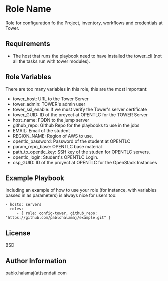Role Name
=========

Role for configuration fo the Project, inventory, workflows and credentials at Tower.

Requirements
------------

* The host that runs the playbook need to have installed the tower_cli (not all the tasks run with tower modules).

Role Variables
--------------

There are too many variables in this role, this are the most important:

* tower_host: URL to the Tower Server
* tower_admin: TOWER's admin user
* tower_ssl_enable: If we must verify the Tower's server certificate
* tower_GUID: ID of the proyect at OPENTLC for the TOWER Server
* host_name: FQDN to the jump server
* github_repo: GIthub Repo for the playbooks to use in the jobs
* EMAIL: Email of the student
* REGION_NAME: Region of AWS to use.
* opentlc_password: Password of the student at OPENTLC
* param_repo_base: OPENTLC base material
* path_to_opentlc_key: SSH key of the studen for OPENTLC servers.
* opentlc_login: Student's OPENTLC Login.
* osp_GUID: ID of the proyect at OPENTLC for the OpenStack Instances


Example Playbook
----------------

Including an example of how to use your role (for instance, with variables passed in as parameters) is always nice for users too:

    - hosts: servers
      roles:
         - { role: config-tower, github_repo: "https://github.com/pablohalamaj/example.git" }

License
-------

BSD

Author Information
------------------

pablo.halamaj(at)sendati.com
